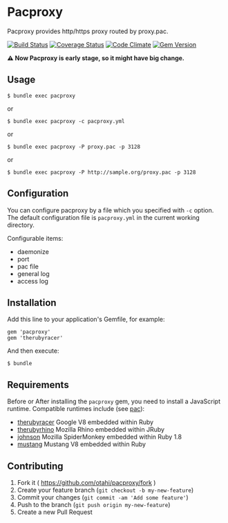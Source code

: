 # Pacproxy

Pacproxy provides http/https proxy routed by proxy.pac.

[![Build Status](https://travis-ci.org/otahi/pacproxy.png?branch=master)](https://travis-ci.org/otahi/pacproxy)
[![Coverage Status](https://coveralls.io/repos/otahi/pacproxy/badge.png?branch=master)](https://coveralls.io/r/otahi/pacproxy?branch=master)
[![Code Climate](https://codeclimate.com/github/otahi/pacproxy.png)](https://codeclimate.com/github/otahi/pacproxy)
[![Gem Version](https://badge.fury.io/rb/pacproxy.png)](http://badge.fury.io/rb/pacproxy)

**:warning: Now Pacproxy is early stage, so it might have big change.**

## Usage

    $ bundle exec pacproxy

or

    $ bundle exec pacproxy -c pacproxy.yml

or

    $ bundle exec pacproxy -P proxy.pac -p 3128

or

    $ bundle exec pacproxy -P http://sample.org/proxy.pac -p 3128

## Configuration

You can configure pacproxy by a file which you specified with `-c` option.
The default configuration file is `pacproxy.yml` in the current working directory.

Configurable items:
- daemonize
- port
- pac file
- general log
- access log 

## Installation

Add this line to your application's Gemfile, for example:

    gem 'pacproxy'
    gem 'therubyracer'

And then execute:

    $ bundle

## Requirements

Before or After installing the `pacproxy` gem,
you need to install a JavaScript runtime. Compatible runtimes include
(see [pac](https://github.com/samuelkadolph/ruby-pac/blob/master/README.md)):

* [therubyracer](https://rubygems.org/gems/therubyracer) Google V8 embedded within Ruby
* [therubyrhino](https://rubygems.org/gems/therubyrhino/) Mozilla Rhino embedded within JRuby
* [johnson](https://rubygems.org/gems/johnson/) Mozilla SpiderMonkey embedded within Ruby 1.8
* [mustang](https://rubygems.org/gems/mustang/) Mustang V8 embedded within Ruby

## Contributing

1. Fork it ( https://github.com/otahi/pacproxy/fork )
2. Create your feature branch (`git checkout -b my-new-feature`)
3. Commit your changes (`git commit -am 'Add some feature'`)
4. Push to the branch (`git push origin my-new-feature`)
5. Create a new Pull Request
